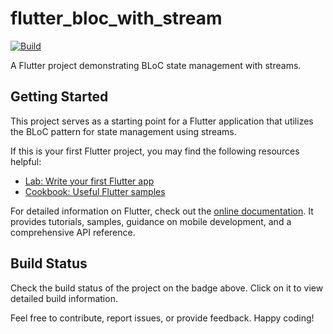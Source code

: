 # flutter_bloc_with_stream

[![Build](https://github.com/yordanos-bogale5/BLoc_State_Mgt/badge.svg)](https://github.com/yordanos-bogale5/BLoc_State_Mgt)

A Flutter project demonstrating BLoC state management with streams.

## Getting Started

This project serves as a starting point for a Flutter application that utilizes the BLoC pattern for state management using streams.

If this is your first Flutter project, you may find the following resources helpful:

- [Lab: Write your first Flutter app](https://flutter.dev/docs/get-started/codelab)
- [Cookbook: Useful Flutter samples](https://flutter.dev/docs/cookbook)

For detailed information on Flutter, check out the [online documentation](https://flutter.dev/docs). It provides tutorials, samples, guidance on mobile development, and a comprehensive API reference.

## Build Status

Check the build status of the project on the badge above. Click on it to view detailed build information.

Feel free to contribute, report issues, or provide feedback. Happy coding!
